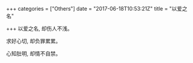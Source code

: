 +++
categories = ["Others"]
date = "2017-06-18T10:53:21Z"
title = "以爱之名"

+++
以爱之名, 却伤人不浅。

求好心切, 却负罪累累。

心知肚明, 却情不自禁。